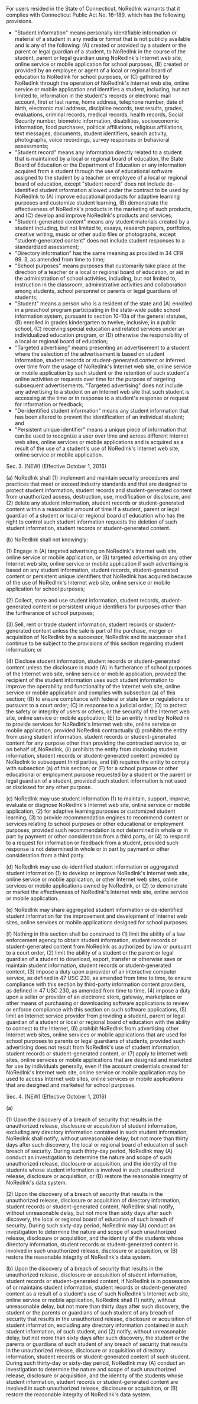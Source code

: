 For users resided in the State of Connecticut, NoRedInk warrants that it complies with Connecticut Public Act No. 16-189, which has the following provisions. 

* "Student information" means personally identifiable information or material of a student in any media or format that is not publicly available and is any of the following: (A) created or provided by a student or the parent or legal guardian of a student, to NoRedInk in the course of the student, parent or legal guardian using NoRedInk's Internet web site, online service or mobile application for school purposes, (B) created or provided by an employee or agent of a local or regional board of education to NoRedInk for school purposes, or (C) gathered by NoRedInk through the operation of NoRedInk's Internet web site, online service or mobile application and identifies a student, including, but not limited to, information in the student's records or electronic mail account, first or last name, home address, telephone number, date of birth, electronic mail address, discipline records, test results, grades, evaluations, criminal records, medical records, health records, Social Security number, biometric information, disabilities, socioeconomic information, food purchases, political affiliations, religious affiliations, text messages, documents, student identifiers, search activity, photographs, voice recordings, survey responses or behavioral assessments;
* "Student record" means any information directly related to a student that is maintained by a local or regional board of education, the State Board of Education or the Department of Education or any information acquired from a student through the use of educational software assigned to the student by a teacher or employee of a local or regional board of education, except "student record" does not include de-identified student information allowed under the contract to be used by NoRedInk to (A) improve educational products for adaptive learning purposes and customize student learning, (B) demonstrate the effectiveness of NoRedInk's products in the marketing of such products, and (C) develop and improve NoRedInk's products and services;
* "Student-generated content" means any student materials created by a student including, but not limited to, essays, research papers, portfolios, creative writing, music or other audio files or photographs, except "student-generated content" does not include student responses to a standardized assessment;
* "Directory information" has the same meaning as provided in 34 CFR 99. 3, as amended from time to time;
* "School purposes" means purposes that customarily take place at the direction of a teacher or a local or regional board of education, or aid in the administration of school activities, including, but not limited to, instruction in the classroom, administrative activities and collaboration among students, school personnel or parents or legal guardians of students;
* "Student" means a person who is a resident of the state and (A) enrolled in a preschool program participating in the state-wide public school information system, pursuant to section 10-10a of the general statutes, (B) enrolled in grades kindergarten to twelve, inclusive, in a public school, (C) receiving special education and related services under an individualized education program, or (D) otherwise the responsibility of a local or regional board of education;
* "Targeted advertising" means presenting an advertisement to a student where the selection of the advertisement is based on student information, student records or student-generated content or inferred over time from the usage of NoRedInk's Internet web site, online service or mobile application by such student or the retention of such student's online activities or requests over time for the purpose of targeting subsequent advertisements. "Targeted advertising" does not include any advertising to a student on an Internet web site that such student is accessing at the time or in response to a student's response or request for information or feedback;
* "De-identified student information" means any student information that has been altered to prevent the identification of an individual student; and
* "Persistent unique identifier" means a unique piece of information that can be used to recognize a user over time and across different Internet web sites, online services or mobile applications and is acquired as a result of the use of a student's use of NoRedInk's Internet web site, online service or mobile application.

Sec. 3. (NEW) (Effective October 1, 2016) 

(a) NoRedInk shall (1) implement and maintain security procedures and practices that meet or exceed industry standards and that are designed to protect student information, student records and student-generated content from unauthorized access, destruction, use, modification or disclosure, and (2) delete any student information, student records or student-generated content within a reasonable amount of time if a student, parent or legal guardian of a student or local or regional board of education who has the right to control such student information requests the deletion of such student information, student records or student-generated content.

(b) NoRedInk shall not knowingly:

(1) Engage in (A) targeted advertising on NoRedInk's Internet web site, online service or mobile application, or (B) targeted advertising on any other Internet web site, online service or mobile application if such advertising is based on any student information, student records, student-generated content or persistent unique identifiers that NoRedInk has acquired because of the use of NoRedInk's Internet web site, online service or mobile application for school purposes;

(2) Collect, store and use student information, student records, student-generated content or persistent unique identifiers for purposes other than the furtherance of school purposes;

(3) Sell, rent or trade student information, student records or student-generated content unless the sale is part of the purchase, merger or acquisition of NoRedInk by a successor, NoRedInk and its successor shall continue to be subject to the provisions of this section regarding student information; or

(4) Disclose student information, student records or student-generated content unless the disclosure is made (A) in furtherance of school purposes of the Internet web site, online service or mobile application, provided the recipient of the student information uses such student information to improve the operability and functionality of the Internet web site, online service or mobile application and complies with subsection (a) of this section; (B) to ensure compliance with federal or state law or regulations or pursuant to a court order; (C) in response to a judicial order; (D) to protect the safety or integrity of users or others, or the security of the Internet web site, online service or mobile application; (E) to an entity hired by NoRedInk to provide services for NoRedInk's Internet web site, online service or mobile application, provided NoRedInk contractually (i) prohibits the entity from using student information, student records or student-generated content for any purpose other than providing the contracted service to, or on behalf of, NoRedInk, (ii) prohibits the entity from disclosing student information, student records or student-generated content provided by NoRedInk to subsequent third parties, and (iii) requires the entity to comply with subsection (a) of this section; or (F) for a school purpose or other educational or employment purpose requested by a student or the parent or legal guardian of a student, provided such student information is not used or disclosed for any other purpose.

(c) NoRedInk may use student information (1) to maintain, support, improve, evaluate or diagnose NoRedInk's Internet web site, online service or mobile application, (2) for adaptive learning purposes or customized student learning, (3) to provide recommendation engines to recommend content or services relating to school purposes or other educational or employment purposes, provided such recommendation is not determined in whole or in part by payment or other consideration from a third party, or (4) to respond to a request for information or feedback from a student, provided such response is not determined in whole or in part by payment or other consideration from a third party.

(d) NoRedInk may use de-identified student information or aggregated student information (1) to develop or improve NoRedInk's Internet web site, online service or mobile application, or other Internet web sites, online services or mobile applications owned by NoRedInk, or (2) to demonstrate or market the effectiveness of NoRedInk's Internet web site, online service or mobile application.

(e) NoRedInk may share aggregated student information or de-identified student information for the improvement and development of Internet web sites, online services or mobile applications designed for school purposes.

(f) Nothing in this section shall be construed to (1) limit the ability of a law enforcement agency to obtain student information, student records or student-generated content from NoRedInk as authorized by law or pursuant to a court order, (2) limit the ability of a student or the parent or legal guardian of a student to download, export, transfer or otherwise save or maintain student information, student records or student-generated content, (3) impose a duty upon a provider of an interactive computer service, as defined in 47 USC 230, as amended from time to time, to ensure compliance with this section by third-party information content providers, as defined in 47 USC 230, as amended from time to time, (4) impose a duty upon a seller or provider of an electronic store, gateway, marketplace or other means of purchasing or downloading software applications to review or enforce compliance with this section on such software applications, (5) limit an Internet service provider from providing a student, parent or legal guardian of a student or local or regional board of education with the ability to connect to the Internet, (6) prohibit NoRedInk from advertising other Internet web sites, online services or mobile applications that are used for school purposes to parents or legal guardians of students, provided such advertising does not result from NoRedInk's use of student information, student records or student-generated content, or (7) apply to Internet web sites, online services or mobile applications that are designed and marketed for use by individuals generally, even if the account credentials created for NoRedInk's Internet web site, online service or mobile application may be used to access Internet web sites, online services or mobile applications that are designed and marketed for school purposes.

Sec. 4. (NEW) (Effective October 1, 2016) 

(a) 

  (1) Upon the discovery of a breach of security that results in the unauthorized release, disclosure or acquisition of student information, excluding any directory information contained in such student information, NoRedInk shall notify, without unreasonable delay, but not more than thirty days after such discovery, the local or regional board of education of such breach of security. During such thirty-day period, NoRedInk may (A) conduct an investigation to determine the nature and scope of such unauthorized release, disclosure or acquisition, and the identity of the students whose student information is involved in such unauthorized release, disclosure or acquisition, or (B) restore the reasonable integrity of NoRedInk's data system.
  
  (2) Upon the discovery of a breach of security that results in the unauthorized release, disclosure or acquisition of directory information, student records or student-generated content, NoRedInk shall notify, without unreasonable delay, but not more than sixty days after such discovery, the local or regional board of education of such breach of security. During such sixty-day period, NoRedInk may (A) conduct an investigation to determine the nature and scope of such unauthorized release, disclosure or acquisition, and the identity of the students whose directory information, student records or student-generated content is involved in such unauthorized release, disclosure or acquisition, or (B) restore the reasonable integrity of NoRedInk's data system.

(b) Upon the discovery of a breach of security that results in the unauthorized release, disclosure or acquisition of student information, student records or student-generated content, if NoRedInk is in possession of or maintains student information, student records or student-generated content as a result of a student's use of such NoRedInk's Internet web site, online service or mobile application, NoRedInk shall (1) notify, without unreasonable delay, but not more than thirty days after such discovery, the student or the parents or guardians of such student of any breach of security that results in the unauthorized release, disclosure or acquisition of student information, excluding any directory information contained in such student information, of such student, and (2) notify, without unreasonable delay, but not more than sixty days after such discovery, the student or the parents or guardians of such student of any breach of security that results in the unauthorized release, disclosure or acquisition of directory information, student records or student-generated content of such student. During such thirty-day or sixty-day period, NoRedInk may (A) conduct an investigation to determine the nature and scope of such unauthorized release, disclosure or acquisition, and the identity of the students whose student information, student records or student-generated content are involved in such unauthorized release, disclosure or acquisition, or (B) restore the reasonable integrity of NoRedInk's data system.

